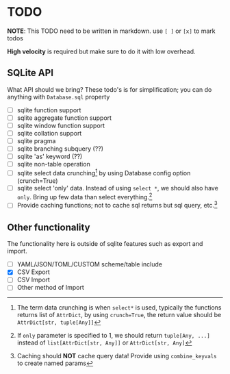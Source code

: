 # TODO

**NOTE**: This TODO need to be written in markdown. use `[ ]` or `[x]` to mark todos

**High velocity** is required but make sure to do it with low overhead.

## SQLite API

What API should we bring? These todo's is for simplification; you can do anything with `Database.sql` property

- [ ] sqlite function support
- [ ] sqlite aggregate function support
- [ ] sqlite window function support
- [ ] sqlite collation support
- [ ] sqlite pragma
- [ ] sqlite branching subquery (??)
- [ ] sqlite 'as' keyword (??)
- [ ] sqlite non-table operation
- [ ] sqlite select data crunching[^1] by using Database config option (crunch=True)
- [ ] sqlite select 'only' data. Instead of using `select *`, we should also have `only`. Bring up few data than select everything.[^2]
- [ ] Provide caching functions; not to cache sql returns but sql query, etc.[^3]

## Other functionality

The functionality here is outside of sqlite features such as export and import.

- [ ] YAML/JSON/TOML/CUSTOM scheme/table include
- [x] CSV Export
- [ ] CSV Import
- [ ] Other method of Import

[^1]: The term data crunching is when `select*` is used, typically the functions returns list of `AttrDict`, by using `crunch=True`, the return value should be `AttrDict[str, tuple[Any]]`
[^2]: If `only` parameter is specified to 1, we should return `tuple[Any, ...]` instead of `list[AttrDict[str, Any]]` or `AttrDict[str, Any]`
[^3]: Caching should **NOT** cache query data! Provide using `combine_keyvals` to create named params
